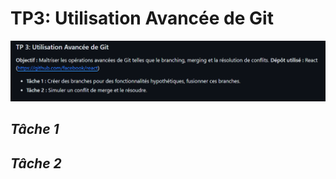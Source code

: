 # **TP3: Utilisation Avancée de Git**
![Alt text](/img/tp3.png)

## ***Tâche 1***


## ***Tâche 2***

